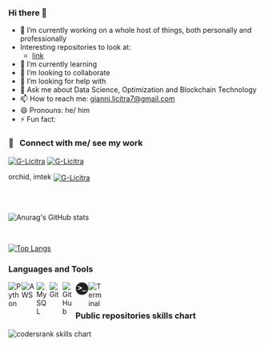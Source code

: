 <!--
### Hi there 👋

**G-Licitra/G-Licitra** is a ✨ _special_ ✨ repository because its `README.md` (this file) appears on your GitHub profile.

Here are some ideas to get you started:

- 🔭 I’m currently working on ...
- 🌱 I’m currently learning ...
- 👯 I’m looking to collaborate on ...
- 🤔 I’m looking for help with ...
- 💬 Ask me about ...
- 📫 How to reach me: ...
- 😄 Pronouns: ...
- ⚡ Fun fact: ...
-->


### Hi there 👋

- 🔭 I’m currently working on a whole host of things, both personally and professionally
- Interesting repositories to look at:
  - [link](https://github.com/jameshtwose/jmspack)
- 🌱 I’m currently learning 
- 👯 I’m looking to collaborate 
- 🤔 I’m looking for help with 
- 💬 Ask me about Data Science, Optimization and Blockchain Technology
- 📫 How to reach me: gianni.licitra7@gmail.com
- 😄 Pronouns: he/ him
- ⚡ Fun fact:  


### 🔗 &nbsp; Connect with me/ see my work
<p align="left">
<a href="www.linkedin.com/in/giovanni-licitra" target="blank"><img align="center" src="https://cdn.worldvectorlogo.com/logos/linkedin-icon-2.svg" alt="G-Licitra" height="30" width="40" /></a>
<a href="[https://scholar.google.com/citations?user=9KdO6XMAAAAJ&hl=en&oi=ao](https://scholar.google.com/citations?user=aatixCYAAAAJ&hl=it)" target="blank"><img align="center" src="https://upload.wikimedia.org/wikipedia/commons/c/c7/Google_Scholar_logo.svg" alt="G-Licitra" height="30" width="40" /></a>
  
orchid, imtek
<a href="www.linkedin.com/in/giovanni-licitra" target="blank"><img align="center" src="https://cdn.worldvectorlogo.com/logos/linkedin-icon-2.svg" alt="G-Licitra" height="30" width="40" /></a>


<br>
<br>

![Anurag's GitHub stats](https://github-readme-stats.vercel.app/api?username=G-Licitra&count_private=true)

<br>

[![Top Langs](https://github-readme-stats.vercel.app/api/top-langs/?username=G-Licitra&langs_count=8&layout=compact&count_private=true)](https://github.com/G-Licira/github-readme-stats)


### Languages and Tools
<img align="left" alt="Python" width="26px" src="https://cdn.worldvectorlogo.com/logos/python-5.svg" />
<img align="left" alt="AWS" width="30px" src="https://upload.wikimedia.org/wikipedia/commons/9/93/Amazon_Web_Services_Logo.svg" />
<img align="left" alt="MySQL" width="26px" src="https://cdn.worldvectorlogo.com/logos/mysql-6.svg" />
<img align="left" alt="Git" width="26px" src="https://cdn.worldvectorlogo.com/logos/git-icon.svg" />
<img align="left" alt="GitHub" width="26px" src="https://cdn.worldvectorlogo.com/logos/github-icon-1.svg" />
<img align="left" alt="Terminal" width="26px" src="https://raw.githubusercontent.com/github/explore/80688e429a7d4ef2fca1e82350fe8e3517d3494d/topics/terminal/terminal.png" />
<img align="left" alt="Terminal" width="26px" src="https://cdn.worldvectorlogo.com/logos/ubuntu-4.svg" />

  
<br>


<br>


### Public repositories skills chart

<img align="center" alt="codersrank skills chart" width="80%" src="https://cr-skills-chart-widget.azurewebsites.net/api/api?username=G-Licitra" />
